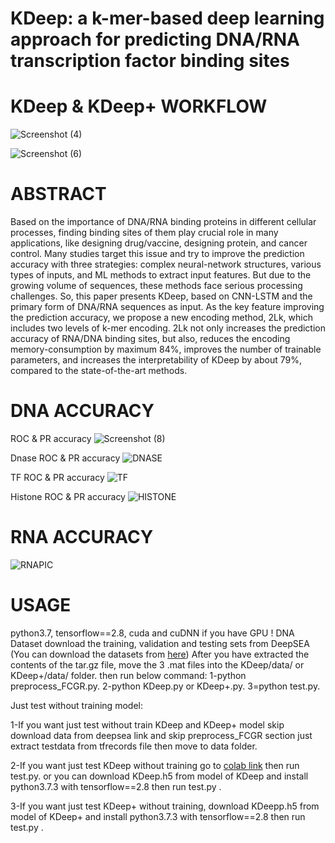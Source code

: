 # KDeep: a k-mer-based deep learning approach for  predicting DNA/RNA transcription factor binding  sites
# KDeep & KDeep+ WORKFLOW
![Screenshot (4)](https://user-images.githubusercontent.com/88847995/216258822-1f120880-749d-45b4-8fa0-473398a45ce3.png)

![Screenshot (6)](https://user-images.githubusercontent.com/88847995/216259426-c3c339fe-daf2-44d9-8845-f69ccdc6b17e.png)

# ABSTRACT
Based on the importance of DNA/RNA binding proteins in different cellular processes, finding binding sites of them play crucial role in many applications, like designing drug/vaccine, designing protein, and cancer control. Many studies target this issue and try to improve the prediction accuracy with three strategies: complex neural-network structures, various types of inputs, and ML methods to extract input features. But due to the growing volume of sequences, these methods face serious processing challenges. So, this paper presents KDeep, based on CNN-LSTM and the primary form of DNA/RNA sequences as input. As the key feature improving the prediction accuracy, we propose a new encoding method, 2Lk, which includes two levels of k-mer encoding. 2Lk not only increases the prediction accuracy of RNA/DNA binding sites, but also, reduces the encoding memory-consumption by maximum 84%, improves the number of trainable parameters, and increases the interpretability of KDeep by about 79%, compared to the state-of-the-art methods.

# DNA ACCURACY
ROC & PR accuracy
![Screenshot (8)](https://user-images.githubusercontent.com/88847995/216260753-28ad0aec-eb4a-4f67-989e-f4351fee716e.png)

Dnase ROC & PR accuracy
![DNASE](https://user-images.githubusercontent.com/88847995/216276090-2e577602-c2b4-440c-958f-1132290603ae.png)

TF ROC & PR accuracy
![TF](https://user-images.githubusercontent.com/88847995/216276141-aa5344c2-4800-40dd-a05f-81b6229bde52.png)

Histone ROC & PR accuracy
![HISTONE](https://user-images.githubusercontent.com/88847995/216276193-c45e1b77-a8eb-4865-b1cd-92353661c740.png)

# RNA ACCURACY
![RNAPIC](https://user-images.githubusercontent.com/88847995/216283950-3f772f10-880d-4363-a391-9e4040c3cb1e.png)

# USAGE
python3.7,  tensorflow==2.8, cuda and cuDNN if you have GPU
! DNA Dataset
download the training, validation and testing sets from DeepSEA (You can download the datasets from [here](http://deepsea.princeton.edu/media/code/deepsea_train_bundle.v0.9.tar.gz))
After you have extracted the contents of the tar.gz file, move the 3 .mat files into the KDeep/data/ or KDeep+/data/ folder.
then run below command:
 1-python preprocess_FCGR.py.
 2-python KDeep.py or KDeep+.py.
 3=python test.py.
 
 
Just test without training model:

 1-If you want just test without train KDeep and KDeep+ model skip download data from deepsea link and
  skip preprocess_FCGR section just extract testdata from tfrecords file then move to data folder.

 2-If you want just test KDeep without training go to [colab link](https://colab.research.google.com/drive/1bdPTxxkB4Gd_R0GBSVfI_R57bUVTjomv?usp=sharing) then run test.py.
  or you can download KDeep.h5 from model of KDeep and install python3.7.3 with tensorflow==2.8 then run test.py .

 3-If you want just test KDeep+ without training, download KDeepp.h5 from model of KDeep+ and install python3.7.3 with tensorflow==2.8 then run test.py .
